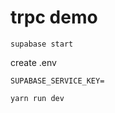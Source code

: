 # trpc demo

```
supabase start
```

create .env

```
SUPABASE_SERVICE_KEY=
```

```
yarn run dev
```

